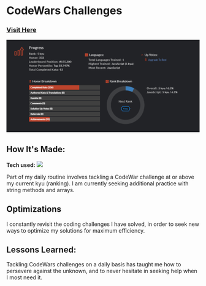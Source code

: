 # CodeWars Challenges
<h3><a target="_blank" href="https://www.codewars.com/users/Zolere">Visit Here</a></h3>

![Codewars Profile](https://github.com/ec-coding/CodeWars/blob/main/CodeWars%20Profile.png)

## How It's Made:

**Tech used:** <img src="https://img.shields.io/static/v1?label=|&message=JAVASCRIPT&color=3c7f5d&style=plastic&logo=javascript"/>

Part of my daily routine involves tackling a CodeWar challenge at or above my current kyu (ranking). I am currently seeking additional practice with string methods and arrays.

## Optimizations

I constantly revisit the coding challenges I have solved, in order to seek new ways to optimize my solutions for maximum efficiency.

## Lessons Learned:

Tackling CodeWars challenges on a daily basis has taught me how to persevere against the unknown, and to never hesitate in seeking help when I most need it. 
